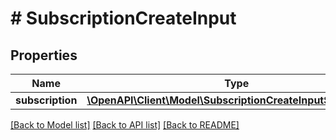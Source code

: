 # # SubscriptionCreateInput

## Properties

Name | Type | Description | Notes
------------ | ------------- | ------------- | -------------
**subscription** | [**\OpenAPI\Client\Model\SubscriptionCreateInputSubscription**](SubscriptionCreateInputSubscription.md) |  | [optional]

[[Back to Model list]](../../README.md#models) [[Back to API list]](../../README.md#endpoints) [[Back to README]](../../README.md)
